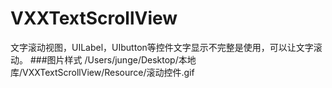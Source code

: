 # VXXTextScrollView
文字滚动视图，UILabel，UIbutton等控件文字显示不完整是使用，可以让文字滚动。
###图片样式
/Users/junge/Desktop/本地库/VXXTextScrollView/Resource/滚动控件.gif